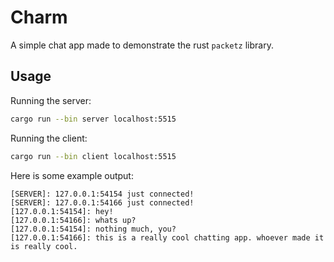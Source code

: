 # Charm
A simple chat app made to demonstrate the rust `packetz` library.

## Usage
Running the server:
```sh
cargo run --bin server localhost:5515
```
Running the client:
```sh
cargo run --bin client localhost:5515
```

Here is some example output:
```
[SERVER]: 127.0.0.1:54154 just connected!
[SERVER]: 127.0.0.1:54166 just connected!
[127.0.0.1:54154]: hey!
[127.0.0.1:54166]: whats up?
[127.0.0.1:54154]: nothing much, you?
[127.0.0.1:54166]: this is a really cool chatting app. whoever made it is really cool.
```